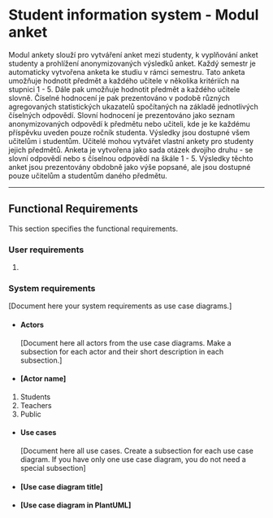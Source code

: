 # Student information system - Modul anket

Modul ankety slouží pro vytváření anket mezi studenty, k vyplňování anket studenty a prohlížení anonymizovaných výsledků anket. Každý semestr je automaticky vytvořena anketa ke studiu v rámci semestru. Tato anketa umožňuje hodnotit předmět a každého učitele v několika kritériích na stupnici 1 - 5. Dále pak umožňuje hodnotit předmět a každého učitele slovně. Číselné hodnocení je pak prezentováno v podobě různých agregovaných statistických ukazatelů spočítaných na základě jednotlivých číselných odpovědí. Slovní hodnocení je prezentováno jako seznam anonymizovaných odpovědí k předmětu nebo učiteli, kde je ke každému příspěvku uveden pouze ročník studenta. Výsledky jsou dostupné všem učitelům i studentům. Učitelé mohou vytvářet vlastní ankety pro studenty jejich předmětů. Anketa je vytvořena jako sada otázek dvojího druhu - se slovní odpovědí nebo s číselnou odpovědí na škále 1 - 5. Výsledky těchto anket jsou prezentovány obdobně jako výše popsané, ale jsou dostupné pouze učitelům a studentům daného předmětu.

---

## Functional Requirements
This section specifies the functional requirements.

### User requirements

1. 

### System requirements
[Document here your system requirements as use case diagrams.]

- #### Actors
  [Document here all actors from the use case diagrams. Make a subsection for each actor and their short description in each subsection.]

- #### [Actor name]
1. Students
1. Teachers
1. Public

- #### Use cases
  [Document here all use cases. Create a subsection for each use case diagram. If you have only one use case diagram, you do not need a special subsection]

- #### [Use case diagram title]
- #### [Use case diagram in PlantUML]
